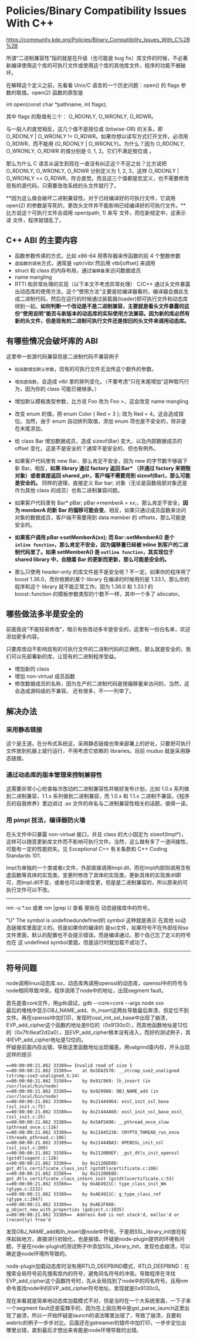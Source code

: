 # Policies/Binary Compatibility Issues With C++

<https://community.kde.org/Policies/Binary_Compatibility_Issues_With_C%2B%2B>

所谓“二进制兼容性”指的就是在升级（也可能是 bug fix）库文件的时候，不必重新编译使用这个库的可执行文件或使用这个库的其他库文件，程序的功能不被破坏。

在解释这个定义之前，先看看 Unix/C 语言的一个历史问题：open() 的 flags 参数的取值。open(2) 函数的原型是

int open(const char \*pathname, int flags);

其中 flags 的取值有三个： O_RDONLY,  O_WRONLY,  O_RDWR。

与一般人的直觉相反，这几个值不是按位或 (bitwise-OR) 的关系，即 O_RDONLY | O_WRONLY != O_RDWR。如果你想以读写方式打开文件，必须用 O_RDWR，而不能用 (O_RDONLY | O_WRONLY)。为什么？因为 O_RDONLY, O_WRONLY, O_RDWR 的值分别是 0, 1, 2。它们不满足按位或 。

那么为什么 C 语言从诞生到现在一直没有纠正这个不足之处？比方说把 O_RDONLY, O_WRONLY, O_RDWR 分别定义为 1, 2, 3，这样 O_RDONLY | O_WRONLY == O_RDWR，符合直觉。而且这三个值都是宏定义，也不需要修改现有的源代码，只需要改改系统的头文件就行了。

**因为这么做会破坏二进制兼容性。对于已经编译好的可执行文件，它调用 open(2) 的参数是写死的，更改头文件并不能影响已经编译好的可执行文件。**比方说这个可执行文件会调用 open(path, 1) 来写 文件，而在新规定中，这表示读 文件，程序就错乱了。

## C++ ABI 的主要内容

-   函数参数传递的方式，比如 x86-64 用寄存器来传函数的前 4 个整数参数
-   `虚函数的调用`方式，通常是 vptr/vtbl 然后用 vtbl[offset] 来调用
-   struct 和 class 的内存布局，通过`偏移量`来访问数据成员
-   name mangling
-   RTTI 和异常处理的实现（以下本文不考虑异常处理）
    C/C++ 通过头文件暴露出动态库的使用方法，这个“使用方法”主要是给编译器看的，编译器会据此生成二进制代码，然后在运行的时候通过装载器(loader)把可执行文件和动态库绑到一起。**如何判断一个改动是不是二进制兼容，主要就是看头文件暴露的这份“使用说明”能否与新版本的动态库的实际使用方法兼容。因为新的库必然有新的头文件，但是现有的二进制可执行文件还是按旧的头文件来调用动态库。**

## 有哪些情况会破坏库的 ABI

这里举一些源代码兼容但是二进制代码不兼容例子

-   `给函数增加默认参数`，现有的可执行文件无法传这个额外的参数。
-   `增加虚函数`，会造成 vtbl 里的排列变化。（不要考虑“只在末尾增加”这种取巧行为，因为你的 class 可能已被继承。）
-   增加默认模板类型参数，比方说 Foo 改为 Foo >，这会改变 name mangling
-   改变 enum 的值，把 enum Color { Red = 3 }; 改为 Red = 4。这会造成错位。当然，由于 enum 自动排列取值，添加 enum 项也是不安全的，除非是在末尾添加。
-   给 class Bar 增加数据成员，造成 sizeof(Bar) 变大，以及内部数据成员的 offset 变化，这是不是安全的？通常不是安全的，但也有例外。

-   如果客户代码里有 new Bar，那么肯定不安全，因为 new 的字节数不够装下新 Bar。相反，**如果 library 通过 factory 返回 Bar\* （并通过 factory 来销毁对象）或者直接返回 shared_ptr，客户端不需要用到 sizeof(Bar)，那么可能是安全的。** 同样的道理，直接定义 Bar bar; 对象（无论是函数局部对象还是作为其他 class 的成员）也有二进制兼容问题。
-   如果客户代码里有 Bar\* pBar; pBar->memberA = xx;，那么肯定不安全，**因为 memberA 的新 Bar 的偏移可能会变**。相反，如果只通过成员函数来访问对象的数据成员，客户端不需要用到 data member 的 offsets，那么可能是安全的。
-   **如果客户调用 pBar->setMemberA(xx); 而 Bar::setMemberA() 是个 `inline function`，那么肯定不安全，因为偏移量已经被 inline 到客户的二进制代码里了。如果 setMemberA() 是 `outline function`，其实现位于 shared library 中，会随着 Bar 的更新而更新，那么可能是安全的。**
-   那么只使用 header-only 的库文件是不是安全呢？不一定。如果你的程序用了 boost 1.36.0，而你依赖的某个 library 在编译的时候用的是 1.33.1，那么你的程序和这个 library 就不能正常工作。因为 1.36.0 和 1.33.1 的 boost::function 的模板参数类型的个数不一样，其中一个多了 allocator。

## 哪些做法多半是安全的

前面我说“不能轻易修改”，暗示有些改动多半是安全的，这里有一份白名单，欢迎添加更多内容。

只要库改动不影响现有的可执行文件的二进制代码的正确性，那么就是安全的，我们可以先部署新的库，让现有的二进制程序受益。

-   增加新的 class
-   增加 non-virtual 成员函数
-   修改数据成员的名称，因为生产的二进制代码是按偏移量来访问的，当然，这会造成源码级的不兼容。
    还有很多，不一一列举了。

## 解决办法

### 采用静态链接

这个是王道。在分布式系统这，采用静态链接也带来部署上的好处，只要把可执行文件放到机器上就行运行，不用考虑它依赖的 libraries。目前 muduo 就是采用静态链接。

### 通过动态库的版本管理来控制兼容性

这需要非常小心检查每次改动的二进制兼容性并做好发布计划，比如 1.0.x 系列做到二进制兼容，1.1.x 系列做到二进制兼容，而 1.0.x 和 1.1.x 二进制不兼容。《程序员的自我修养》里边讲过 .so 文件的命名与二进制兼容性相关的话题，值得一读。

### 用 pimpl 技法，编译器防火墙

在头文件中只暴露 non-virtual 接口，并且 class 的大小固定为 sizeof(Impl\*)，这样可以随意更新库文件而不影响可执行文件。当然，这么做有多了一道间接性，可能有一定的性能损失。见 Exceptional C++ 有关条款和 C++ Coding Standards 101.

Impl为单独的一个类或者c文件，外部直接调用Impl.dll，而在Impl内部则调用含有虚函数等具体的实现类。变更时修改了具体的实现类，更新具体的实现类dll即可，而Impl.dll不变，或者也可以新增变更，但是是二进制兼容的，所以原来的可执行文件可以不改。



---

nm   -u    *.so  或者 nm  |grep  U 查看  那些在  动态链接库中的符号。

 "U" The symbol is undefinedundefined的 symbol  这种就是表示 在其他 so动态链接库里面定义的。但是如果你的编译的 是so文件，如果符号不在外部任何so文件里面，默认的配置也不会提示错误。而是编译通过。那个自己忘了定义的符号也在 这  undefined  symbol里面，但是运行时就加载不成功了。

---

## 符号问题
node调用linux动态库.so，动态库再调用openssl的动态库，openssl中的符号与node相同导致冲突，程序调用了node中的地址，出现segment fault。

首先是查core文件，用gdb调试，gdb --core=core --args node xxx   
最后的堆栈中显示OBJ_NAME_add、lh_insert这两处导致最后奔溃，但定位不到文件。再在openssl中加打印，发现时ossl_init_ssl_base中出现了崩溃，EVP_add_cipher这个函数的地址是6位的（0x9130c0），而其他函数地址是12位的（0x7fc6eaf2d2a0），且EVP_add_cipher根本没有进入，而好的测试例子，其中EVP_add_cipher地址是12位的。  
怀疑是前面内存出错，导致这里函数地址出现偏差。用valgrind查内存，开头出现这样的提示
```log
==00:00:00:21.862 33389== Invalid read of size 1
==00:00:00:21.862 33389==    at 0x5DA3570: __strcmp_sse2_unaligned (strcmp-sse2-unaligned.S:24)
==00:00:00:21.862 33389==    by 0x91C969: lh_insert (in /usr/local/bin/node)
==00:00:00:21.862 33389==    by 0x929980: OBJ_NAME_add (in /usr/local/bin/node)
==00:00:00:21.862 33389==    by 0x21444964: ossl_init_ssl_base (ssl_init.c:75)
==00:00:00:21.862 33389==    by 0x21444A68: ossl_init_ssl_base_ossl_ (ssl_init.c:25)
==00:00:00:21.862 33389==    by 0x5AF5A98: __pthread_once_slow (pthread_once.c:116)
==00:00:00:21.862 33389==    by 0x21845238: CRYPTO_THREAD_run_once (threads_pthread.c:106)
==00:00:00:21.862 33389==    by 0x21444BA3: OPENSSL_init_ssl (ssl_init.c:209)
==00:00:00:21.862 33389==    by 0x2120B0EF: _gst_dtls_init_openssl (gstdtlsagent.c:128)
==00:00:00:21.862 33389==    by 0x2120DE0D: gst_dtls_certificate_class_init (gstdtlscertificate.c:106)
==00:00:00:21.862 33389==    by 0x2120DE0D: gst_dtls_certificate_class_intern_init (gstdtlscertificate.c:53)
==00:00:00:21.862 33389==    by 0xAE4921C: type_class_init_Wm (gtype.c:2232)
==00:00:00:21.862 33389==    by 0xAE4921C: g_type_class_ref (gtype.c:2947)
==00:00:00:21.862 33389==    by 0xAE2F868: g_object_new_with_properties (gobject.c:1935)
==00:00:00:21.862 33389==  Address 0x0 is not stack'd, malloc'd or (recently) free'd
```
发现OBJ_NAME_add和lh_insert是node中符号。于是把SSL_library_init放在程序起始地方，直接进行初始化，也是报错。怀疑是node-plugin提供的环境有问题，于是在node-plugin的测试例子中添加SSL_library_init，发现也会崩溃，可以确定是node环境所导致的。

node-plugin加载动态库时没有用RTLD_DEEPBIND模式，RTLD_DEEPBIND：在搜索全局符号前先搜索库内的符号，避免同名符号的冲突。导致程序在寻找EVP_add_cipher这个函数符号时，先从全局找到了node中的同名符号。且用nm命令查找node中的EVP_add_cipher符号地址，发现就是0x9130c0。

现在来看就是简单地动态库加载模式不对，但是当时在一个大系统里面，一下子来一个segment fault还是蛮棘手的，因为在上层应用中是gst_parse_launch这里出现了崩溃，所以一开始怀疑是launch的语法哪里出错了，导致了崩溃，且要和webrtc的例子一步步对比。后面还在gstreamer的插件中加打印，一步步定位出哪里出错，直到最后才想出来肯能是node环境导致的出错。